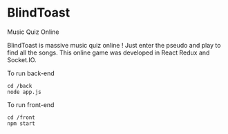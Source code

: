 # BlindToast
Music Quiz Online

BlindToast is massive music quiz online ! Just enter the pseudo and play to find all the songs.
This online game was developed in React Redux and Socket.IO.

To run back-end

```console
cd /back
node app.js
```
To run front-end

```console
cd /front
npm start 
```

